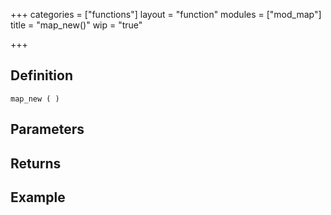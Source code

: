 +++
categories = ["functions"]
layout = "function"
modules = ["mod_map"]
title = "map_new()"
wip = "true"

+++

## Definition

    map_new ( )

## Parameters

## Returns

## Example

```
```
